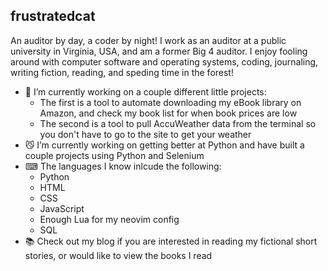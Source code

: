 ## frustratedcat

An auditor by day, a coder by night! I work as an auditor at a public university in Virginia, USA, and am a former Big 4 auditor. I enjoy fooling around with computer software and operating systems, coding, journaling, writing fiction, reading, and speding time in the forest!

- 💾 I’m currently working on a couple different little projects:
    - The first is a tool to automate downloading my eBook library on Amazon, and check my book list for when book prices are low
    - The second is a tool to pull AccuWeather data from the terminal so you don't have to go to the site to get your weather
- 😼 I’m currently working on getting better at Python and have built a couple projects using Python and Selenium
- ⌨ The languages I know inlcude the following:
    - Python
    - HTML
    - CSS
    - JavaScript
    - Enough Lua for my neovim config
    - SQL
- 📚 Check out my blog if you are interested in reading my fictional short stories, or would like to view the books I read
